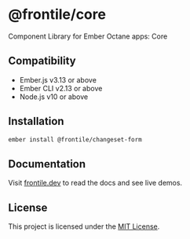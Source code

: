 # @frontile/core

Component Library for Ember Octane apps: Core


## Compatibility

* Ember.js v3.13 or above
* Ember CLI v2.13 or above
* Node.js v10 or above


## Installation

```sh
ember install @frontile/changeset-form
```

## Documentation

Visit [frontile.dev](https://frontile.dev/versions/master/) to read the docs
and see live demos.


## License

This project is licensed under the [MIT License](LICENSE.md).
